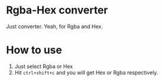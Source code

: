 # Rgba-Hex converter
Just converter.
Yeah, for Rgba and Hex.

# How to use

1. Just select Rgba or Hex
2. Hit `ctrl+shift+c` and you will get Hex or Rgba respectively.